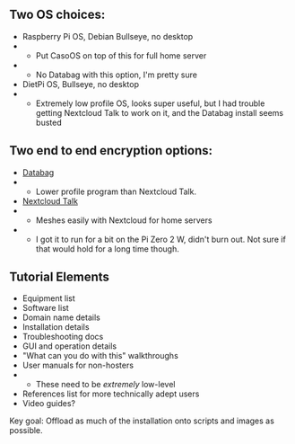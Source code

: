 ## Two OS choices:
- Raspberry Pi OS, Debian Bullseye, no desktop
- - Put CasoOS on top of this for full home server
- - No Databag with this option, I'm pretty sure
- DietPi OS, Bullseye, no desktop
- - Extremely low profile OS, looks super useful, but I had trouble getting Nextcloud Talk to work on it, and the Databag install seems busted
 
## Two end to end encryption options:
- [Databag](https://github.com/balzack/databag?tab=readme-ov-file)
- - Lower profile program than Nextcloud Talk.
- [Nextcloud Talk](https://nextcloud.com/talk/)
- - Meshes easily with Nextcloud for home servers
- - I got it to run for a bit on the Pi Zero 2 W, didn't burn out. Not sure if that would hold for a long time though.
 
## Tutorial Elements
- Equipment list
- Software list
- Domain name details
- Installation details
- Troubleshooting docs
- GUI and operation details
- "What can you do with this" walkthroughs
- User manuals for non-hosters
- - These need to be *extremely* low-level
- References list for more technically adept users
- Video guides?

Key goal: Offload as much of the installation onto scripts and images as possible. 

